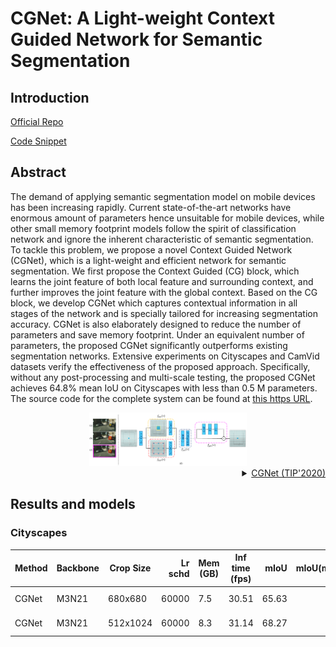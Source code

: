 # CGNet: A Light-weight Context Guided Network for Semantic Segmentation

## Introduction

<!-- [ALGORITHM] -->

<a href="https://github.com/wutianyiRosun/CGNet">Official Repo</a>

<a href="https://github.com/open-mmlab/mmsegmentation/blob/v0.17.0/mmseg/models/backbones/cgnet.py#L187">Code Snippet</a>

## Abstract

The demand of applying semantic segmentation model on mobile devices has been increasing rapidly. Current state-of-the-art networks have enormous amount of parameters hence unsuitable for mobile devices, while other small memory footprint models follow the spirit of classification network and ignore the inherent characteristic of semantic segmentation. To tackle this problem, we propose a novel Context Guided Network (CGNet), which is a light-weight and efficient network for semantic segmentation. We first propose the Context Guided (CG) block, which learns the joint feature of both local feature and surrounding context, and further improves the joint feature with the global context. Based on the CG block, we develop CGNet which captures contextual information in all stages of the network and is specially tailored for increasing segmentation accuracy. CGNet is also elaborately designed to reduce the number of parameters and save memory footprint. Under an equivalent number of parameters, the proposed CGNet significantly outperforms existing segmentation networks. Extensive experiments on Cityscapes and CamVid datasets verify the effectiveness of the proposed approach. Specifically, without any post-processing and multi-scale testing, the proposed CGNet achieves 64.8% mean IoU on Cityscapes with less than 0.5 M parameters. The source code for the complete system can be found at [this https URL](https://github.com/wutianyiRosun/CGNet).

<!-- [IMAGE] -->
<div align=center>
<img src="resources/model_images/cgnet.png" width="50%"/>
</div>

<details>
<summary align="right"><a href="https://arxiv.org/pdf/1811.08201.pdf">CGNet (TIP'2020)</a></summary>

```latext
@article{wu2020cgnet,
  title={Cgnet: A light-weight context guided network for semantic segmentation},
  author={Wu, Tianyi and Tang, Sheng and Zhang, Rui and Cao, Juan and Zhang, Yongdong},
  journal={IEEE Transactions on Image Processing},
  volume={30},
  pages={1169--1179},
  year={2020},
  publisher={IEEE}
}
```

</details>

## Results and models

### Cityscapes

| Method | Backbone | Crop Size | Lr schd | Mem (GB) | Inf time (fps) |  mIoU | mIoU(ms+flip) | config                                                                                                            | download                                                                                                                                                                                                                                                                                                               |
| ------ | -------- | --------- | ------: | -------- | -------------- | ----: | ------------: | ----------------------------------------------------------------------------------------------------------------- | ---------------------------------------------------------------------------------------------------------------------------------------------------------------------------------------------------------------------------------------------------------------------------------------------------------------------- |
| CGNet  | M3N21    | 680x680   |   60000 | 7.5      | 30.51          | 65.63 |         68.04 | [config](https://github.com/open-mmlab/mmsegmentation/blob/master/configs/cgnet/cgnet_680x680_60k_cityscapes.py)  | [model](https://download.openmmlab.com/mmsegmentation/v0.5/cgnet/cgnet_680x680_60k_cityscapes/cgnet_680x680_60k_cityscapes_20201101_110253-4c0b2f2d.pth) &#124; [log](https://download.openmmlab.com/mmsegmentation/v0.5/cgnet/cgnet_680x680_60k_cityscapes/cgnet_680x680_60k_cityscapes-20201101_110253.log.json)     |
| CGNet  | M3N21    | 512x1024  |   60000 | 8.3      | 31.14          | 68.27 |         70.33 | [config](https://github.com/open-mmlab/mmsegmentation/blob/master/configs/cgnet/cgnet_512x1024_60k_cityscapes.py) | [model](https://download.openmmlab.com/mmsegmentation/v0.5/cgnet/cgnet_512x1024_60k_cityscapes/cgnet_512x1024_60k_cityscapes_20201101_110254-124ea03b.pth) &#124; [log](https://download.openmmlab.com/mmsegmentation/v0.5/cgnet/cgnet_512x1024_60k_cityscapes/cgnet_512x1024_60k_cityscapes-20201101_110254.log.json) |
